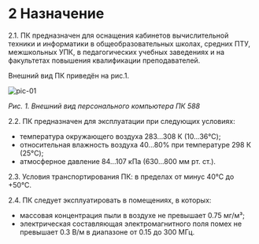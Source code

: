 # 2 Назначение

2.1. ПК предназначен для оснащения кабинетов вычислительной техники и
информатики в общеобразовательных школах, средних ПТУ, межшкольных УПК, в
педагогических учебных заведениях и на факультетах повышения квалификации
преподавателей.

Внешний вид ПК приведён на рис.1.

![pic-01](i/pic-01-small.jpg "Рис. 1. Внешний вид персонального компьютера ПК 588")

*Рис. 1. Внешний вид персонального компьютера ПК 588*

2.2. ПК предназначен для эксплуатации при следующих условиях:

* температура окружающего воздуха 283...308 К (10...36°C);
* относительная влажность воздуха 40...80% при температуре 298 К (25°C);
* атмосферное давление 84...107 кПа (630...800 мм рт. ст.).

2.3. Условия транспортирования ПК: в пределах от минус 40°C до +50°C.

2.4. ПК следует эксплуатировать в помещениях, в которых:

* массовая концентрация пыли в воздухе не превышает 0.75 мг/м³;
* электрическая составляющая электромагнитного поля помех не превышает
  0.3 В/м в диапазоне от 0.15 до 300 МГц.

